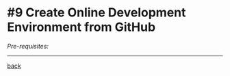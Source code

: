 # #9 Create Online Development Environment from GitHub
*Pre-requisites:*




---
[back](/README.md)
